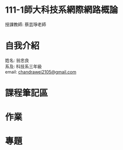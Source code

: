 # 111-1師大科技系網際網路概論
 授課教師: 蔡芸琤老師

# 自我介紹
 姓名: 翁忠良\
 系及: 科技系三年級\
 email: chandrawei2105@gmail.com

# 課程筆記區

# 作業

# 專題